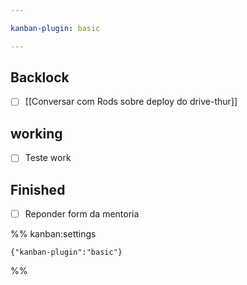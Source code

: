 ```yaml
---

kanban-plugin: basic

---
```


## Backlock

- [ ] [[Conversar com Rods sobre deploy do drive-thur]]


## working

- [ ] Teste work


## Finished

- [ ] Reponder form da mentoria




%% kanban:settings
```
{"kanban-plugin":"basic"}
```
%%